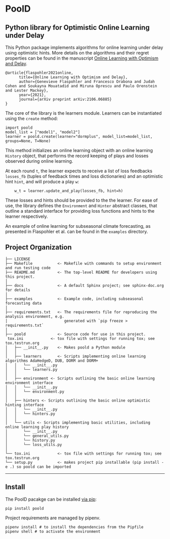PoolD
==============================
## Python library for Optimistic Online Learning under Delay 
This Python package implements algorithms for online learning under delay using optimistic hints. More details on the algorithms and their regret properties can be found in the manuscript [Online Learning with Optimism and Delay](https://arxiv.org/abs/2106.06885).

```
@article{flaspohler2021online,
      title={Online Learning with Optimism and Delay}, 
      author={Genevieve Flaspohler and Francesco Orabona and Judah Cohen and Soukayna Mouatadid and Miruna Oprescu and Paulo Orenstein and Lester Mackey},
      year={2021},
      journal={arXiv preprint arXiv:2106.06885}
}
```

The core of the library is the learners module. Learners can be instantiated using the `create` method:
```
import poold
model_list = ["model1", "model2"]
learner = poold.create(learner="dormplus", model_list=model_list, groups=None, T=None)
```
This method initializes an online learning object with an online learning `History` object, that performs the
record keeping of plays and losses observed during online learning. 

At each round  `t`, the learner expects to receive a list of loss feedbacks `losses_fb` (tuples of feedback times and loss dictionaries) and an optimistic hint `hint`, and will produce a play `w`:
```
    w_t = learner.update_and_play(losses_fb, hint=h)
```

These losses and hints should be provided to the the learner. For ease of use, the library defines the
`Environment` and `Hinter` abstract classes, that outline a standard interface for providing loss
functions and hints to the learner respectively.

An example of online learning for subseasonal climate forecasting, as presented in Flaspohler et al. can 
be found in the `examples` directory.

Project Organization
------------

    ├── LICENSE
    ├── Makefile           <- Makefile with commands to setup environment and run testing code
    ├── README.md          <- The top-level README for developers using this project.
    │
    ├── docs               <- A default Sphinx project; see sphinx-doc.org for details
    │
    ├── examples           <- Example code, including subseasonal forecasting data
    │
    ├── requirements.txt   <- The requirements file for reproducing the analysis environment, e.g.
    │                         generated with `pip freeze > requirements.txt`
    │
    ├── poold              <- Source code for use in this project.
     tox.ini            <- tox file with settings for running tox; see tox.testrun.org
    │   ├── __init__.py    <- Makes poold a Python module
    │   │
    │   ├── learners       <- Scripts implementing online learning algorithms AdaHedgeD, DUB, DORM and DORM+
    │   │   └── __init__.py
    │   │   └── learners.py
    │   │
    │   ├── environment <- Scripts outlining the basic online learning environment interface
    │   │   └── __init__.py
    │   │   └── environment.py
    │   │
    │   ├── hinters <- Scripts outlining the basic online optimistic hinting interface
    │   │   └── __init__.py
    │   │   └── hinters.py
    │   │
    │   └── utils <- Scripts implementing basic utilities, including online learning play history
    │       └── __init__.py
    │       └── general_utils.py
    │       └── history.py
    │       └── loss_utils.py
    │
    └── tox.ini            <- tox file with settings for running tox; see tox.testrun.org
    └── setup.py           <- makes project pip installable (pip install -e .) so poold can be imported
--------

## Install  
The PoolD pacakge can be installed [via pip](https://pypi.org/project/poold/):
```
pip install poold
```

Project requirements are managed by pipenv. 
```
pipenv install # to install the dependencies from the Pipfile
pipenv shell # to activate the environment
```

